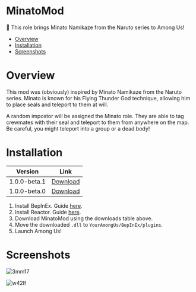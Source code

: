 # MinatoMod
👾 This role brings Minato Namikaze from the Naruto series to Among Us!

* [Overview](#Overview)
* [Installation](#Installation)
* [Screenshots](#Screenshots)

# Overview
This mod was (obviously) inspired by Minato Namikaze from the Naruto series. Minato is known for his Flying Thunder God technique, allowing him to place seals and teleport to them at will.

A random impostor will be assigned the Minato role. They are able to tag crewmates with their seal and teleport to them from anywhere on the map. Be careful, you might teleport into a group or a dead body!

# Installation
| Version | Link |
|-|-|
|  1.0.0-beta.1 | [Download](https://github.com/VACEfron/MinatoMod/releases/download/v1.0.0-beta.1/MinatoMod-2021.3.5s.dll) |
|  1.0.0-beta.0 | [Download](https://github.com/VACEfron/MinatoMod/releases/download/v1.0.0-beta.0/MinatoMod-2021.3.5s.dll) |

1) Install BepInEx. Guide [here](https://docs.reactor.gg/docs/basic/install_bepinex).
2) Install Reactor. Guide [here](https://docs.reactor.gg/docs/basic/install_reactor).
3) Download MinatoMod using the downloads table above.
4) Move the downloaded `.dll` to `YourAmongUs/BepInEx/plugins`.
5) Launch Among Us!

# Screenshots
![3mm17](https://user-images.githubusercontent.com/46462862/112727833-9a954300-8f24-11eb-8c50-5c5b000d7a8c.png)

![w42lf](https://user-images.githubusercontent.com/46462862/112727848-b13b9a00-8f24-11eb-8094-465a62d9d843.png)

